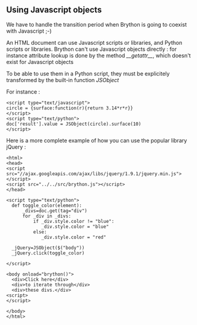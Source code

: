 Using Javascript objects
------------------------

We have to handle the transition period when Brython is going to coexist with Javascript ;-)

An HTML document can use Javascript scripts or libraries, and Python scripts or libraries. Brython can't use Javascript objects directly : for instance attribute lookup is done by the method _\_\_getattr\_\__, which doesn't exist for Javascript objects

To be able to use them in a Python script, they must be explicitely transformed by the built-in function _JSObject_

For instance :

    <script type="text/javascript">
    circle = {surface:function(r){return 3.14*r*r}}
    </script>
    <script type="text/python">
    doc['result'].value = JSObject(circle).surface(10)
    </script>


Here is a more complete example of how you can use the popular library jQuery :

    <html>
    <head>
    <script src="//ajax.googleapis.com/ajax/libs/jquery/1.9.1/jquery.min.js">
    </script>
    <script src="../../src/brython.js"></script>
    </head>
    
    <script type="text/python">
      def toggle_color(element):
          _divs=doc.get(tag="div")
          for _div in _divs:
              if _div.style.color != "blue":
                 _div.style.color = "blue"
              else:
                 _div.style.color = "red"
    
      _jQuery=JSObject($("body"))
      _jQuery.click(toggle_color)
    
    </script>
    
    <body onload="brython()">
      <div>Click here</div>
      <div>to iterate through</div>
      <div>these divs.</div>
    <script>
    </script>
     
    </body>
    </html>
    
